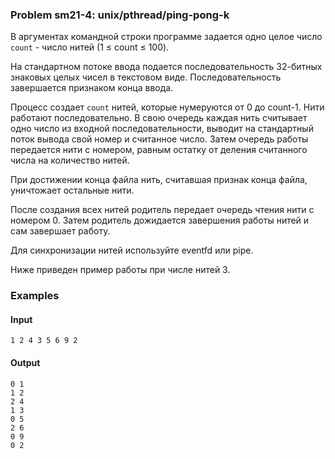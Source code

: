 ### Problem sm21-4: unix/pthread/ping-pong-k

В аргументах командной строки программе задается одно целое число `count` \- число нитей (1 ≤ count
≤ 100).

На стандартном потоке ввода подается последовательность 32-битных знаковых целых чисел в текстовом
виде. Последовательность завершается признаком конца ввода.

Процесс создает `count` нитей, которые нумеруются от 0 до count-1. Нити работают последовательно. В
свою очередь каждая нить считывает одно число из входной последовательности, выводит на стандартный
поток вывода свой номер и считанное число. Затем очередь работы передается нити с номером, равным
остатку от деления считанного числа на количество нитей.

При достижении конца файла нить, считавшая признак конца файла, уничтожает остальные нити.

После создания всех нитей родитель передает очередь чтения нити с номером 0. Затем родитель
дожидается завершения работы нитей и сам завершает работу.

Для синхронизации нитей используйте eventfd или pipe.

Ниже приведен пример работы при числе нитей 3.

### Examples

#### Input

    
    
    1 2 4 3 5 6 9 2

#### Output

    
    
    0 1
    1 2
    2 4
    1 3
    0 5
    2 6
    0 9
    0 2
    

